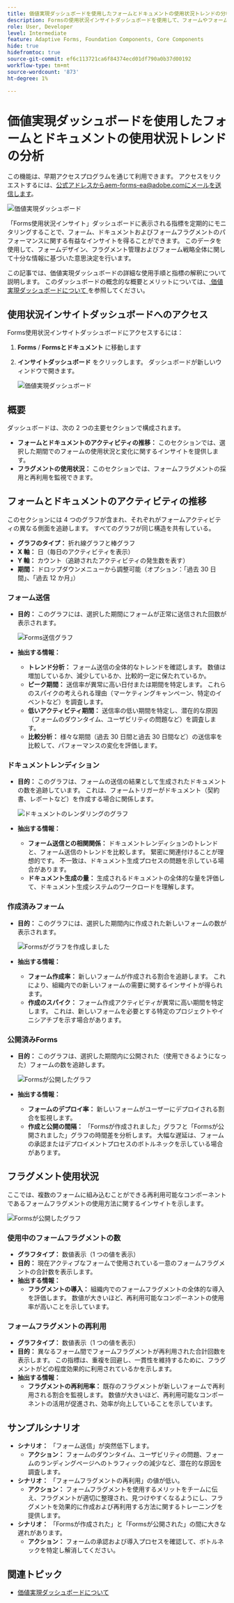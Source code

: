 ```yaml
---
title: 価値実現ダッシュボードを使用したフォームとドキュメントの使用状況トレンドの分析
description: Formsの使用状況インサイトダッシュボードを使用して、フォームやフォームフラグメントのパフォーマンスを監視し、把握する方法について説明します。
role: User, Developer
level: Intermediate
feature: Adaptive Forms, Foundation Components, Core Components
hide: true
hidefromtoc: true
source-git-commit: ef6c113721ca6f84374ecd01df790a0b37d00192
workflow-type: tm+mt
source-wordcount: '873'
ht-degree: 1%

---
```



# 価値実現ダッシュボードを使用したフォームとドキュメントの使用状況トレンドの分析

<span class="preview"> この機能は、早期アクセスプログラムを通じて利用できます。 アクセスをリクエストするには、公式アドレスからaem-forms-ea@adobe.comにメールを送信します。<span>

![ 価値実現ダッシュボード ](/help/edge/docs/forms/universal-editor/assets/forms-insights-banner.svg)


「Forms使用状況インサイト」ダッシュボードに表示される指標を定期的にモニタリングすることで、フォーム、ドキュメントおよびフォームフラグメントのパフォーマンスに関する有益なインサイトを得ることができます。 このデータを使用して、フォームデザイン、フラグメント管理およびフォーム戦略全体に関して十分な情報に基づいた意思決定を行います。

この記事では、価値実現ダッシュボードの詳細な使用手順と指標の解釈について説明します。 このダッシュボードの概念的な概要とメリットについては、[ 価値実現ダッシュボードについて ](/help/forms/aem-forms-value-realization-dashboard.md) を参照してください。


## 使用状況インサイトダッシュボードへのアクセス

Forms使用状況インサイトダッシュボードにアクセスするには：

1. **Forms** / **Formsとドキュメント** に移動します
1. **インサイトダッシュボード** をクリックします。 ダッシュボードが新しいウィンドウで開きます。

   ![ 価値実現ダッシュボード ](/help/forms/assets/forms-usage-insights.png)

## 概要

ダッシュボードは、次の 2 つの主要セクションで構成されます。

- **フォームとドキュメントのアクティビティの推移：** このセクションでは、選択した期間でのフォームの使用状況と変化に関するインサイトを提供します。
- **フラグメントの使用状況：** このセクションでは、フォームフラグメントの採用と再利用を監視できます。

## フォームとドキュメントのアクティビティの推移

このセクションには 4 つのグラフが含まれ、それぞれがフォームアクティビティの異なる側面を追跡します。 すべてのグラフが同じ構造を共有している。

- **グラフのタイプ：** 折れ線グラフと棒グラフ
- **X 軸：** 日（毎日のアクティビティを表示）
- **Y 軸：** カウント（追跡されたアクティビティの発生数を表す）
- **期間：** ドロップダウンメニューから調整可能（オプション：「過去 30 日間」、「過去 12 か月」）




### フォーム送信

- **目的：** このグラフには、選択した期間にフォームが正常に送信された回数が表示されます。

  ![Forms送信グラフ ](/help/forms/assets/forms-submissions-vr-dashboard-form-insights.png)
- **抽出する情報：**
   - **トレンド分析：** フォーム送信の全体的なトレンドを確認します。 数値は増加しているか、減少しているか、比較的一定に保たれているか。
   - **ピーク期間：** 送信率が異常に高い日付または期間を特定します。 これらのスパイクの考えられる理由（マーケティングキャンペーン、特定のイベントなど）を調査します。
   - **低いアクティビティ期間：** 送信率の低い期間を特定し、潜在的な原因（フォームのダウンタイム、ユーザビリティの問題など）を調査します。
   - **比較分析：** 様々な期間（過去 30 日間と過去 30 日間など）の送信率を比較して、パフォーマンスの変化を評価します。

### ドキュメントレンディション

- **目的：** このグラフは、フォームの送信の結果として生成されたドキュメントの数を追跡しています。 これは、フォームトリガーがドキュメント（契約書、レポートなど）を作成する場合に関係します。

  ![ ドキュメントのレンダリングのグラフ ](/help/forms/assets/document-rendetions-vr-dashboard-form-insights.png)


- **抽出する情報：**
   - **フォーム送信との相関関係：** ドキュメントレンディションのトレンドと、フォーム送信のトレンドを比較します。 緊密に関連付けることが理想的です。 不一致は、ドキュメント生成プロセスの問題を示している場合があります。
   - **ドキュメント生成の量：** 生成されるドキュメントの全体的な量を評価して、ドキュメント生成システムのワークロードを理解します。

### 作成済みフォーム


- **目的：** このグラフには、選択した期間内に作成された新しいフォームの数が表示されます。

  ![Formsがグラフを作成しました ](/help/forms/assets/forms-created-vr-dashboard-form-insights.png)

- **抽出する情報：**
   - **フォーム作成率：** 新しいフォームが作成される割合を追跡します。 これにより、組織内での新しいフォームの需要に関するインサイトが得られます。
   - **作成のスパイク：** フォーム作成アクティビティが異常に高い期間を特定します。 これは、新しいフォームを必要とする特定のプロジェクトやイニシアチブを示す場合があります。

### 公開済みForms

- **目的：** このグラフは、選択した期間内に公開された（使用できるようになった）フォームの数を追跡します。

  ![Formsが公開したグラフ ](/help/forms/assets/forms-publish-vr-dashboard-form-insights.png)


- **抽出する情報：**
   - **フォームのデプロイ率：** 新しいフォームがユーザーにデプロイされる割合を監視します。
   - **作成と公開の間隔：** 「Formsが作成されました」グラフと「Formsが公開されました」グラフの時間差を分析します。 大幅な遅延は、フォームの承認またはデプロイメントプロセスのボトルネックを示している場合があります。

## フラグメント使用状況

ここでは、複数のフォームに組み込むことができる再利用可能なコンポーネントであるフォームフラグメントの使用方法に関するインサイトを示します。

![Formsが公開したグラフ ](/help/forms/assets/fragment-usage-vr-dashboard-form-insights.png)

### 使用中のフォームフラグメントの数

- **グラフタイプ：** 数値表示（1 つの値を表示）
- **目的：** 現在アクティブなフォームで使用されている一意のフォームフラグメントの合計数を表示します。
- **抽出する情報：**
   - **フラグメントの導入：** 組織内でのフォームフラグメントの全体的な導入を評価します。 数値が大きいほど、再利用可能なコンポーネントの使用率が高いことを示しています。

### フォームフラグメントの再利用

- **グラフタイプ：** 数値表示（1 つの値を表示）
- **目的：** 異なるフォーム間でフォームフラグメントが再利用された合計回数を表示します。 この指標は、重複を回避し、一貫性を維持するために、フラグメントがどの程度効果的に利用されているかを示します。
- **抽出する情報：**
   - **フラグメントの再利用率：** 既存のフラグメントが新しいフォームで再利用される割合を監視します。 数値が大きいほど、再利用可能なコンポーネントの活用が促進され、効率が向上していることを示しています。

## サンプルシナリオ

- **シナリオ：** 「フォーム送信」が突然低下します。
   - **アクション：** フォームのダウンタイム、ユーザビリティの問題、フォームのランディングページへのトラフィックの減少など、潜在的な原因を調査します。
- **シナリオ：** 「フォームフラグメントの再利用」の値が低い。
   - **アクション：** フォームフラグメントを使用するメリットをチームに伝え、フラグメントが適切に整理され、見つけやすくなるようにし、フラグメントを効果的に作成および再利用する方法に関するトレーニングを提供します。
- **シナリオ：** 「Formsが作成された」と「Formsが公開された」の間に大きな遅れがあります。
   - **アクション：** フォームの承認および導入プロセスを確認して、ボトルネックを特定し解消してください。



## 関連トピック

- [価値実現ダッシュボードについて](/help/forms/aem-forms-value-realization-dashboard.md)